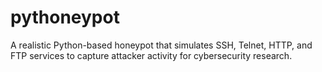 # pythoneypot
A realistic Python-based honeypot that simulates SSH, Telnet, HTTP, and FTP services to capture attacker activity for cybersecurity research.

